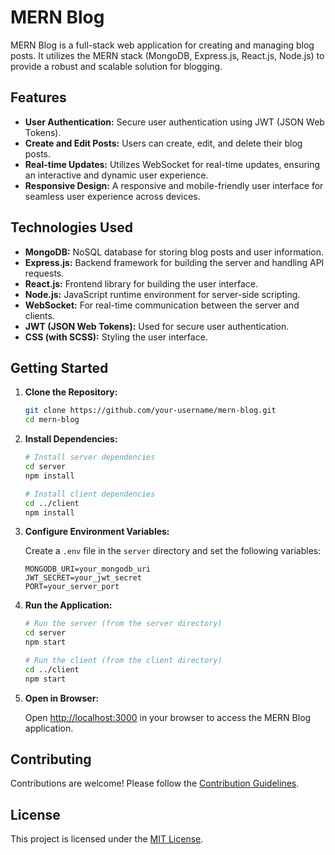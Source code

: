 # MERN Blog

MERN Blog is a full-stack web application for creating and managing blog posts. It utilizes the MERN stack (MongoDB, Express.js, React.js, Node.js) to provide a robust and scalable solution for blogging.

## Features

- **User Authentication:** Secure user authentication using JWT (JSON Web Tokens).
- **Create and Edit Posts:** Users can create, edit, and delete their blog posts.
- **Real-time Updates:** Utilizes WebSocket for real-time updates, ensuring an interactive and dynamic user experience.
- **Responsive Design:** A responsive and mobile-friendly user interface for seamless user experience across devices.

## Technologies Used

- **MongoDB:** NoSQL database for storing blog posts and user information.
- **Express.js:** Backend framework for building the server and handling API requests.
- **React.js:** Frontend library for building the user interface.
- **Node.js:** JavaScript runtime environment for server-side scripting.
- **WebSocket:** For real-time communication between the server and clients.
- **JWT (JSON Web Tokens):** Used for secure user authentication.
- **CSS (with SCSS):** Styling the user interface.

## Getting Started

1. **Clone the Repository:**

    ```bash
    git clone https://github.com/your-username/mern-blog.git
    cd mern-blog
    ```

2. **Install Dependencies:**

    ```bash
    # Install server dependencies
    cd server
    npm install

    # Install client dependencies
    cd ../client
    npm install
    ```

3. **Configure Environment Variables:**

    Create a `.env` file in the `server` directory and set the following variables:

    ```env
    MONGODB_URI=your_mongodb_uri
    JWT_SECRET=your_jwt_secret
    PORT=your_server_port
    ```

4. **Run the Application:**

    ```bash
    # Run the server (from the server directory)
    cd server
    npm start

    # Run the client (from the client directory)
    cd ../client
    npm start
    ```

5. **Open in Browser:**

    Open [http://localhost:3000](http://localhost:3000) in your browser to access the MERN Blog application.

## Contributing

Contributions are welcome! Please follow the [Contribution Guidelines](CONTRIBUTING.md).

## License

This project is licensed under the [MIT License](LICENSE).

